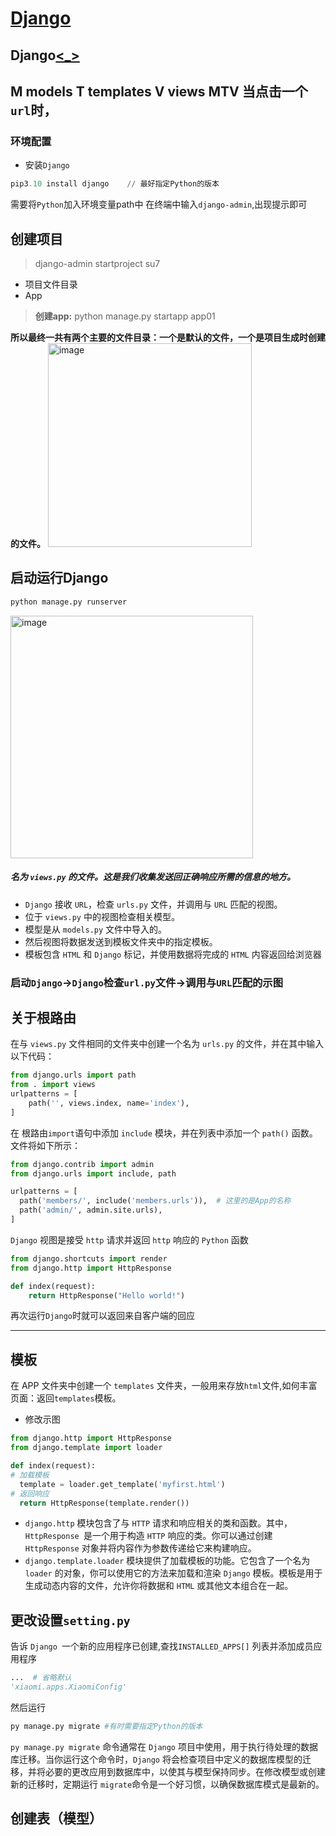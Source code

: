 # [Django](https://github.com/dululu/notes/issues/41)

## Django[<_>](https://github.com/jaywcjlove/reference/blob/main/docs/django.md)
M models
T templates
V views
MTV
当点击一个`url`时，
---
### 环境配置
- 安装`Django`
```python
pip3.10 install django    // 最好指定Python的版本
```
需要将`Python`加入环境变量path中
在终端中输入`django-admin`,出现提示即可
## 创建项目
> django-admin startproject  su7

- 项目文件目录
- App

> **创建app:** python manage.py startapp app01

**所以最终一共有两个主要的文件目录：一个是默认的文件，一个是项目生成时创建的文件。**
<img width="326" alt="image" src="https://github.com/dululu/notes/assets/64392262/ea5d9ce5-38b6-43fc-ae3e-79e3f43b4509">

## 启动运行Django
```python
python manage.py runserver
```
<img width="388" alt="image" src="https://github.com/dululu/notes/assets/64392262/ab693d14-023f-40eb-a52d-75279f44892d">

##### 名为 `views.py` 的文件。这是我们**收集发送回正确响应所需的信息的地方**。
- `Django` 接收 `URL`，检查 `urls.py` 文件，并调用与 `URL` 匹配的视图。
- 位于 `views.py` 中的视图检查相关模型。
- 模型是从 `models.py` 文件中导入的。
- 然后视图将数据发送到模板文件夹中的指定模板。
- 模板包含 `HTML` 和 `Django` 标记，并使用数据将完成的 `HTML` 内容返回给浏览器

### **启动`Django`->`Django`检查`url.py`文件->调用与`URL`匹配的示图**

## **关于根路由**
  在与 `views.py` 文件相同的文件夹中创建一个名为 `urls.py` 的文件，并在其中输入以下代码：
  ```python
  from django.urls import path
  from . import views
  urlpatterns = [
      path('', views.index, name='index'),
  ]
  ```
  在 根路由`import`语句中添加 `include` 模块，并在列表中添加一个 `path()` 函数。文件将如下所示：
  ```python
  from django.contrib import admin
  from django.urls import include, path
  
  urlpatterns = [
    path('members/', include('members.urls')),  # 这里的是App的名称
    path('admin/', admin.site.urls),
  ]
  ```
`Django` 视图是接受 `http` 请求并返回 `http` 响应的 `Python` 函数
```python
from django.shortcuts import render
from django.http import HttpResponse

def index(request):
    return HttpResponse("Hello world!")
```
再次运行`Django`时就可以返回来自客户端的回应



---

## 模板
在 APP 文件夹中创建一个 `templates` 文件夹，一般用来存放`html`文件,如何丰富页面：返回`templates`模板。
- 修改示图
```python
from django.http import HttpResponse
from django.template import loader

def index(request):
# 加载模板
  template = loader.get_template('myfirst.html')
# 返回响应
  return HttpResponse(template.render())
```
- `django.http` 模块包含了与 `HTTP` 请求和响应相关的类和函数。其中，`HttpResponse `是一个用于构造 `HTTP` 响应的类。你可以通过创建 `HttpResponse` 对象并将内容作为参数传递给它来构建响应。
- `django.template.loader` 模块提供了加载模板的功能。它包含了一个名为 `loader` 的对象，你可以使用它的方法来加载和渲染 `Django` 模板。模板是用于生成动态内容的文件，允许你将数据和 `HTML` 或其他文本组合在一起。

## 更改设置`setting.py`
告诉 `Django `一个新的应用程序已创建,查找`INSTALLED_APPS[]` 列表并添加成员应用程序
```python
...  # 省略默认
'xiaomi.apps.XiaomiConfig'
```
然后运行
```python
py manage.py migrate #有时需要指定Python的版本
```
`py manage.py migrate` 命令通常在 `Django` 项目中使用，用于执行待处理的数据库迁移。当你运行这个命令时，`Django` 将会检查项目中定义的数据库模型的迁移，并将必要的更改应用到数据库中，以使其与模型保持同步。在修改模型或创建新的迁移时，定期运行 `migrate`命令是一个好习惯，以确保数据库模式是最新的。

## 创建表（模型）
